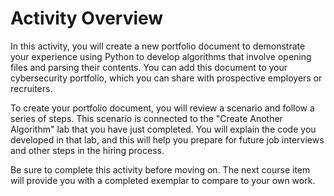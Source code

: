 # Activity Overview

In this activity, you will create a new portfolio document to demonstrate your experience using Python to develop algorithms that involve opening files and parsing their contents. You can add this document to your cybersecurity portfolio, which you can share with prospective employers or recruiters. 

To create your portfolio document, you will review a scenario and follow a series of steps. This scenario is connected to the "Create Another Algorithm" lab that you have just completed. You will explain the code you developed in that lab, and this will help you prepare for future job interviews and other steps in the hiring process.

Be sure to complete this activity before moving on. The next course item will provide you with a completed exemplar to compare to your own work. 
